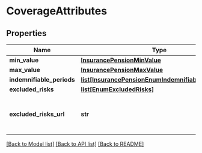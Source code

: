# CoverageAttributes

## Properties
Name | Type | Description | Notes
------------ | ------------- | ------------- | -------------
**min_value** | [**InsurancePensionMinValue**](InsurancePensionMinValue.md) |  | 
**max_value** | [**InsurancePensionMaxValue**](InsurancePensionMaxValue.md) |  | 
**indemnifiable_periods** | [**list[InsurancePensionEnumIndemnifiablePeriodType]**](InsurancePensionEnumIndemnifiablePeriodType.md) |  | [optional] 
**excluded_risks** | [**list[EnumExcludedRisks]**](EnumExcludedRisks.md) |  | [optional] 
**excluded_risks_url** | **str** | Campo aberto (possibilidade de incluir URL). | [optional] 

[[Back to Model list]](../README.md#documentation-for-models) [[Back to API list]](../README.md#documentation-for-api-endpoints) [[Back to README]](../README.md)

